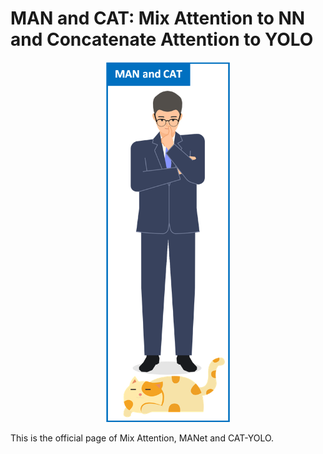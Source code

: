 # MAN and CAT: Mix Attention to NN and Concatenate Attention to YOLO
<p style="text-align: center;">
  <img src="https://github.com/GuanRunwei/MAN-and-CAT/blob/main/logo1.png" width=200 alt="CAT-YOLO">
 </p>

This is the official page of Mix Attention, MANet and CAT-YOLO.
